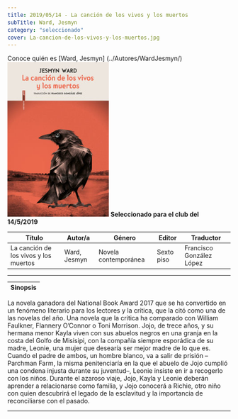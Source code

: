 ```yaml
---
title: 2019/05/14 - La canción de los vivos y los muertos
subTitle: Ward, Jesmyn
category: "seleccionado"
cover: La-cancion-de-los-vivos-y-los-muertos.jpg
---
```

Conoce quién es [Ward, Jesmyn] (../Autores/WardJesmyn/)
!["Imagen no encontrada"](La-cancion-de-los-vivos-y-los-muertos.jpg)
**__Seleccionado para el club del 14/5/2019__**

Título | Autor/a | Género | Editor | Traductor |
------ | ------- | ------ | ------ | --------- |
La canción de los vivos y los muertos | Ward, Jesmyn | Novela contemporánea | Sexto piso | Francisco González López|
***
|Sinopsis|
|--------|
La novela ganadora del National Book Award 2017 que se ha convertido en un fenómeno literario para los lectores y la crítica, que la citó como una de las novelas del año.
Una novela que la crítica ha comparado con William Faulkner, Flannery O’Connor o Toni Morrison. Jojo, de trece años, y su hermana menor Kayla viven con sus abuelos negros en una granja en la costa del Golfo de Misisipi, con la compañía siempre esporádica de su madre, Leonie, una mujer que desearía ser mejor madre de lo que es. Cuando el padre de ambos, un hombre blanco, va a salir de prisión –Parchman Farm, la misma penitenciaría en la que el abuelo de Jojo cumplió una condena injusta durante su juventud–, Leonie insiste en ir a recogerlo con los niños. Durante el azaroso viaje, Jojo, Kayla y Leonie deberán aprender a relacionarse como familia, y Jojo conocerá a Richie, otro niño con quien descubrirá el legado de la esclavitud y la importancia de reconciliarse con el pasado.
***